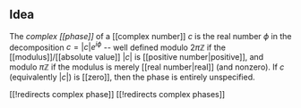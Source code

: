 
## Idea

The _complex [[phase]]_ of a [[complex number]] $c$ is the real number $\phi$ in the decomposition $c = {\vert c \vert} e^{i \phi}$ -- well defined modulo $2 \pi \mathbb{Z}$ if the [[modulus]]/[[absolute value]] ${|c|}$ is [[positive number|positive]], and modulo $\pi \mathbb{Z}$ if the modulus is merely [[real number|real]] (and nonzero).  If $c$ (equivalently ${|c|}$) is [[zero]], then the phase is entirely unspecified.


[[!redirects complex phase]]
[[!redirects complex phases]]
